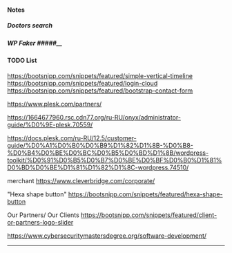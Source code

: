 ﻿####  Notes ####

##### Doctors search ######


##### WP Faker #####__


#### TODO List

https://bootsnipp.com/snippets/featured/simple-vertical-timeline
https://bootsnipp.com/snippets/featured/login-cloud
https://bootsnipp.com/snippets/featured/bootstrap-contact-form

https://www.plesk.com/partners/

https://1664677960.rsc.cdn77.org/ru-RU/onyx/administrator-guide/%D0%9E-plesk.70559/

https://docs.plesk.com/ru-RU/12.5/customer-guide/%D0%A1%D0%B0%D0%B9%D1%82%D1%8B-%D0%B8-%D0%B4%D0%BE%D0%BC%D0%B5%D0%BD%D1%8B/wordpress-toolkit/%D0%91%D0%B5%D0%B7%D0%BE%D0%BF%D0%B0%D1%81%D0%BD%D0%BE%D1%81%D1%82%D1%8C-wordpress.74510/

merchant
https://www.cleverbridge.com/corporate/


"Hexa shape button"
https://bootsnipp.com/snippets/featured/hexa-shape-button

Our Partners/ Our Clients
https://bootsnipp.com/snippets/featured/client-or-partners-logo-slider

https://www.cybersecuritymastersdegree.org/software-development/

---
 